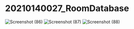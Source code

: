 # 20210140027_RoomDatabase
![Screenshot (86)](https://github.com/alwan1w/20210140027_RoomDatabase/assets/115075783/302a46af-9580-4f3c-a605-9272852ef1b0)
![Screenshot (87)](https://github.com/alwan1w/20210140027_RoomDatabase/assets/115075783/197dfe34-8535-49fb-86a4-5e6f9b9a72f2)
![Screenshot (88)](https://github.com/alwan1w/20210140027_RoomDatabase/assets/115075783/f6c1bc38-ed12-453d-befd-63d0db470774)

